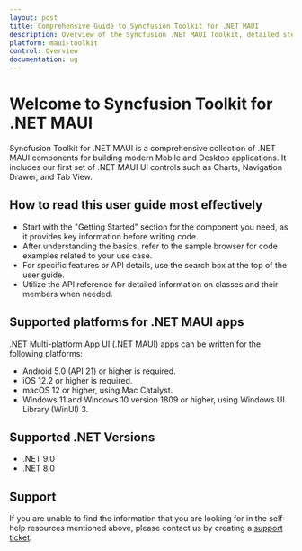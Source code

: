 ```yaml
---
layout: post
title: Comprehensive Guide to Syncfusion Toolkit for .NET MAUI
description: Overview of the Syncfusion .NET MAUI Toolkit, detailed steps on how to read the user guide effectively, and supported platforms
platform: maui-toolkit
control: Overview
documentation: ug
---
```


# Welcome to Syncfusion Toolkit for .NET MAUI

Syncfusion Toolkit for .NET MAUI is a comprehensive collection of .NET MAUI components for building modern Mobile and Desktop applications. It includes our first set of .NET MAUI UI controls such as Charts, Navigation Drawer, and Tab View.

## How to read this user guide most effectively

* Start with the "Getting Started" section for the component you need, as it provides key information before writing code.
* After understanding the basics, refer to the sample browser for code examples related to your use case.
* For specific features or API details, use the search box at the top of the user guide.
* Utilize the API reference for detailed information on classes and their members when needed.

## Supported platforms for .NET MAUI apps

.NET Multi-platform App UI (.NET MAUI) apps can be written for the following platforms:

* Android 5.0 (API 21) or higher is required.
* iOS 12.2 or higher is required.
* macOS 12 or higher, using Mac Catalyst.
* Windows 11 and Windows 10 version 1809 or higher, using Windows UI Library (WinUI) 3.

## Supported .NET Versions

* .NET 9.0
* .NET 8.0

## Support

If you are unable to find the information that you are looking for in the self-help resources mentioned above, please contact us by creating a [support ticket](https://mauitoolkit.syncfusion.com/).
